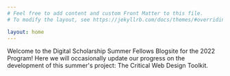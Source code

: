 ```yaml
---
# Feel free to add content and custom Front Matter to this file.
# To modify the layout, see https://jekyllrb.com/docs/themes/#overriding-theme-defaults

layout: home
---
```


Welcome to the Digital Scholarship Summer Fellows Blogsite for the 2022 Program! Here we will occasionally update our progress on the development of this summer's project: The Critical Web Design Toolkit.
